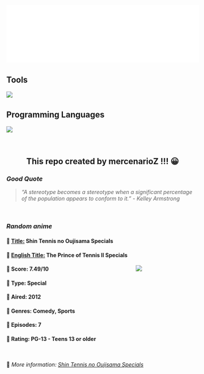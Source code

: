 
<img src="svg/nai.svg" />

<p>
  <h2>Tools</h2>
  <a href="https://skillicons.dev">
    <img src="https://skillicons.dev/icons?i=git,bash,vim,ubuntu,tensorflow,pytorch,docker,raspberrypi" />
  </a>

  <br />

  <h2>Programming Languages</h2>

  <a href="https://skillicons.dev">
    <img src="https://skillicons.dev/icons?i=python,c,cpp" />
  </a>
</p>

<br />

<h2 align="center">This repo created by mercenarioZ !!! 😀</h2>
<h3><i>Good Quote</i></h3>

<blockquote>
<i>
“A stereotype becomes a stereotype when a significant percentage of the population appears to conform to it.” - Kelley Armstrong
</i>
</blockquote>

<br />

<h3><i>Random anime</i></h3>

<h4>
  <strong>🥭 <u>Title:</u></strong> Shin Tennis no Oujisama Specials
</h4>

<h4>🌿 <u>English Title:</u> The Prince of Tennis II Specials</h4>

<img align="right" width="165" src=https://cdn.myanimelist.net/images/anime/7/39891.jpg />

<h4>🌱 Score: 7.49/10</h4>

<h4>🌲 Type: Special</h4>

<h4>🌴 Aired: 2012</h4>

<h4>🌵 Genres: Comedy, Sports</h4>

<h4>🥑 Episodes: 7</h4>

<h4>🍏 Rating: PG-13 - Teens 13 or older</h4>

<br />

🍂 *More information: [Shin Tennis no Oujisama Specials](https://myanimelist.net/anime/13245/Shin_Tennis_no_Oujisama_Specials)*
    